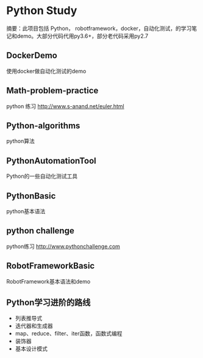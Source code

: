 # Python Study
摘要：此项目包括 Python， robotframework，docker，自动化测试，的学习笔记和demo。大部分代码代用py3.6+，部分老代码采用py2.7

## DockerDemo
使用docker做自动化测试的demo
## Math-problem-practice
python 练习 http://www.s-anand.net/euler.html 
## Python-algorithms
python算法
## PythonAutomationTool
Python的一些自动化测试工具
## PythonBasic
python基本语法
## python challenge         
python练习 http://www.pythonchallenge.com
## RobotFrameworkBasic
RobotFramework基本语法和demo

## Python学习进阶的路线
- 列表推导式
- 迭代器和生成器
- map、reduce、filter、iter函数，函数式编程
- 装饰器
- 基本设计模式
